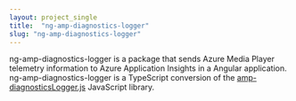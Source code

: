 ```yaml
---
layout: project_single
title:  "ng-amp-diagnostics-logger"
slug: "ng-amp-diagnostics-logger"
---
```

ng-amp-diagnostics-logger is a package that sends Azure Media Player telemetry information to Azure Application Insights in a Angular application. ng-amp-diagnostics-logger is a TypeScript conversion of the [amp-diagnosticsLogger.js](https://github.com/Azure-Samples/media-services-javascript-azure-media-player-diagnostic-logger-plugin/blob/master/amp-diagnosticsLogger.js) JavaScript library.
